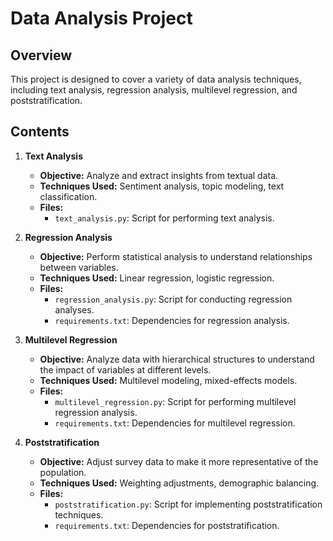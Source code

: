 # Data Analysis Project

## Overview

This project is designed to cover a variety of data analysis techniques, including text analysis, regression analysis, multilevel regression, and poststratification.

## Contents

1. **Text Analysis**
    - **Objective:** Analyze and extract insights from textual data.
    - **Techniques Used:** Sentiment analysis, topic modeling, text classification.
    - **Files:**
        - `text_analysis.py`: Script for performing text analysis.

2. **Regression Analysis**
    - **Objective:** Perform statistical analysis to understand relationships between variables.
    - **Techniques Used:** Linear regression, logistic regression.
    - **Files:**
        - `regression_analysis.py`: Script for conducting regression analyses.
        - `requirements.txt`: Dependencies for regression analysis.

3. **Multilevel Regression**
    - **Objective:** Analyze data with hierarchical structures to understand the impact of variables at different levels.
    - **Techniques Used:** Multilevel modeling, mixed-effects models.
    - **Files:**
        - `multilevel_regression.py`: Script for performing multilevel regression analysis.
        - `requirements.txt`: Dependencies for multilevel regression.

4. **Poststratification**
    - **Objective:** Adjust survey data to make it more representative of the population.
    - **Techniques Used:** Weighting adjustments, demographic balancing.
    - **Files:**
        - `poststratification.py`: Script for implementing poststratification techniques.
        - `requirements.txt`: Dependencies for poststratification.


